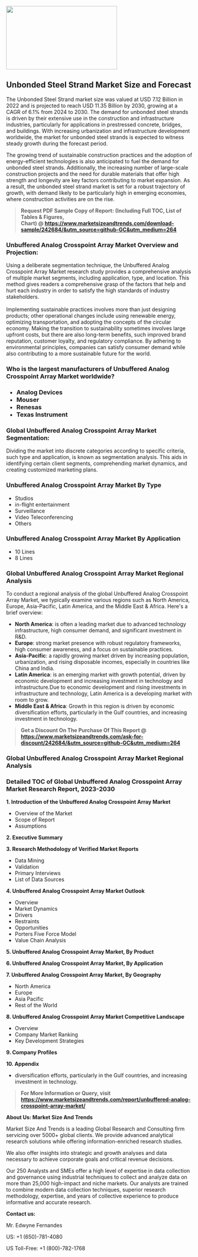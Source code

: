 <p><img class="alignnone size-medium wp-image-20088" src="https://ffe5etoiles.com/wp-content/uploads/2024/12/MST1-300x171.png" alt="" width="300" height="171" /></p><h2>Unbonded Steel Strand Market Size and Forecast</h2><p>The Unbonded Steel Strand market size was valued at USD 7.12 Billion in 2022 and is projected to reach USD 11.35 Billion by 2030, growing at a CAGR of 6.1% from 2024 to 2030. The demand for unbonded steel strands is driven by their extensive use in the construction and infrastructure industries, particularly for applications in prestressed concrete, bridges, and buildings. With increasing urbanization and infrastructure development worldwide, the market for unbonded steel strands is expected to witness steady growth during the forecast period.</p><p>The growing trend of sustainable construction practices and the adoption of energy-efficient technologies is also anticipated to fuel the demand for unbonded steel strands. Additionally, the increasing number of large-scale construction projects and the need for durable materials that offer high strength and longevity are key factors contributing to market expansion. As a result, the unbonded steel strand market is set for a robust trajectory of growth, with demand likely to be particularly high in emerging economies, where construction activities are on the rise.</p></p><blockquote id="" class=""><strong>Request PDF Sample Copy of Report: (Including Full TOC, List of Tables &amp; Figures, Chart)&nbsp;@&nbsp;<strong><a href="https://www.marketsizeandtrends.com/download-sample/242684/&utm_source=github-GC&utm_medium=264" target="_blank">https://www.marketsizeandtrends.com/download-sample/242684/&utm_source=github-GC&utm_medium=264</a></strong></strong></blockquote><h3 id="" class="">Unbuffered Analog Crosspoint Array Market&nbsp;Overview and Projection:</h3><p id="" class="">Using a deliberate segmentation technique, the Unbuffered Analog Crosspoint Array Market research study provides a comprehensive analysis of multiple market segments, including application, type, and location. This method gives readers a comprehensive grasp of the factors that help and hurt each industry in order to satisfy the high standards of industry stakeholders. <br /> <br />Implementing sustainable practices involves more than just designing products; other operational changes include using renewable energy, optimizing transportation, and adopting the concepts of the circular economy. Making the transition to sustainability sometimes involves large upfront costs, but there are also long-term benefits, such improved brand reputation, customer loyalty, and regulatory compliance. By adhering to environmental principles, companies can satisfy consumer demand while also contributing to a more sustainable future for the world.</p><h3 id="" class="">Who is the largest manufacturers of&nbsp;Unbuffered Analog Crosspoint Array Market worldwide?</h3><h3 class=""><p><ul><li>Analog Devices </li><li> Mouser </li><li> Renesas </li><li> Texas Instrument</li></ul></p></h3><h3 id="" class="">Global&nbsp;Unbuffered Analog Crosspoint Array Market Segmentation:</h3><p id="" class="">Dividing the market into discrete categories according to specific criteria, such type and application, is known as segmentation analysis. This aids in identifying certain client segments, comprehending market dynamics, and creating customized marketing plans.</p><h3 id="" class="">Unbuffered Analog Crosspoint Array Market&nbsp;By Type</h3><p><p><ul><li>Studios</li><li> in-flight entertainment</li><li> Surveillance</li><li> Video Teleconferencing</li><li> Others</p></li></ul></p></p><h3 id="" class="">Unbuffered Analog Crosspoint Array Market&nbsp;By Application</h3><p class=""><p><ul><li>10 Lines</li><li> 8 Lines</li></ul></p></p><h3 id="" class="">Global Unbuffered Analog Crosspoint Array Market Regional Analysis</h3><p id="" class="">To conduct a regional analysis of the global Unbuffered Analog Crosspoint Array Market, we typically examine various regions such as North America, Europe, Asia-Pacific, Latin America, and the Middle East &amp; Africa. Here's a brief overview:</p><ul><li><strong>North America</strong>: is often a leading market due to advanced technology infrastructure, high consumer demand, and significant investment in R&amp;D.</li><li><strong>Europe</strong>: strong market presence with robust regulatory frameworks, high consumer awareness, and a focus on sustainable practices.</li><li><strong>Asia-Pacific</strong>: a rapidly growing market driven by increasing population, urbanization, and rising disposable incomes, especially in countries like China and India.</li><li><strong>Latin America</strong>: is an emerging market with growth potential, driven by economic development and increasing investment in technology and infrastructure.Due to economic development and rising investments in infrastructure and technology, Latin America is a developing market with room to grow.</li><li><strong>Middle East &amp; Africa</strong>: Growth in this region is driven by economic diversification efforts, particularly in the Gulf countries, and increasing investment in technology.</li></ul><blockquote id="" class=""><strong>Get a Discount On The Purchase Of This Report @ <strong><a href="https://www.marketsizeandtrends.com/ask-for-discount/242684/&utm_source=github-GC&utm_medium=264" target="_blank">https://www.marketsizeandtrends.com/ask-for-discount/242684/&utm_source=github-GC&utm_medium=264</a></strong></strong></blockquote><h3 id="" class="">Global Unbuffered Analog Crosspoint Array Market Regional Analysis</h3><h3 id="" class="">Detailed TOC of Global Unbuffered Analog Crosspoint Array Market Research Report, 2023-2030</h3><p id="" class=""><strong>1. Introduction of the Unbuffered Analog Crosspoint Array Market</strong></p><ul><li>Overview of the Market</li><li>Scope of Report</li><li>Assumptions</li></ul><p id="" class=""><strong>2. Executive Summary</strong></p><p id="" class=""><strong>3. Research Methodology of Verified Market Reports</strong></p><ul><li>Data Mining</li><li>Validation</li><li>Primary Interviews</li><li>List of Data Sources</li></ul><p id="" class=""><strong>4. Unbuffered Analog Crosspoint Array Market Outlook</strong></p><ul><li>Overview</li><li>Market Dynamics</li><li>Drivers</li><li>Restraints</li><li>Opportunities</li><li>Porters Five Force Model</li><li>Value Chain Analysis</li></ul><p id="" class=""><strong>5. Unbuffered Analog Crosspoint Array Market, By Product</strong></p><p id="" class=""><strong>6. Unbuffered Analog Crosspoint Array Market, By Application</strong></p><p id="" class=""><strong>7. Unbuffered Analog Crosspoint Array Market, By Geography</strong></p><ul><li>North America</li><li>Europe</li><li>Asia Pacific</li><li>Rest of the World</li></ul><p id="" class=""><strong>8. Unbuffered Analog Crosspoint Array Market Competitive Landscape</strong></p><ul><li>Overview</li><li>Company Market Ranking</li><li>Key Development Strategies</li></ul><p id="" class=""><strong>9. Company Profiles</strong></p><p id="" class=""><strong>10. Appendix</strong></p><ul><li>diversification efforts, particularly in the Gulf countries, and increasing investment in technology.</li></ul><blockquote id="" class=""><strong>For More Information or Query, visit <strong><strong><a href="https://www.marketsizeandtrends.com/report/unbuffered-analog-crosspoint-array-market/" target="_blank">https://www.marketsizeandtrends.com/report/unbuffered-analog-crosspoint-array-market/</a></strong></strong></strong></blockquote><p id="" class=""><strong>About Us: Market Size And Trends</strong></p><p id="" class="">Market Size And Trends is a leading Global Research and Consulting firm servicing over 5000+ global clients. We provide advanced analytical research solutions while offering information-enriched research studies.</p><p id="" class="">We also offer insights into strategic and growth analyses and data necessary to achieve corporate goals and critical revenue decisions.</p><p id="" class="">Our 250 Analysts and SMEs offer a high level of expertise in data collection and governance using industrial techniques to collect and analyze data on more than 25,000 high-impact and niche markets. Our analysts are trained to combine modern data collection techniques, superior research methodology, expertise, and years of collective experience to produce informative and accurate research.</p><p id="" class=""><strong>Contact us:</strong></p><p id="" class="">Mr. Edwyne Fernandes</p><p id="" class="">US: +1 (650)-781-4080</p><p id="" class="">US Toll-Free: +1 (800)-782-1768</p>
